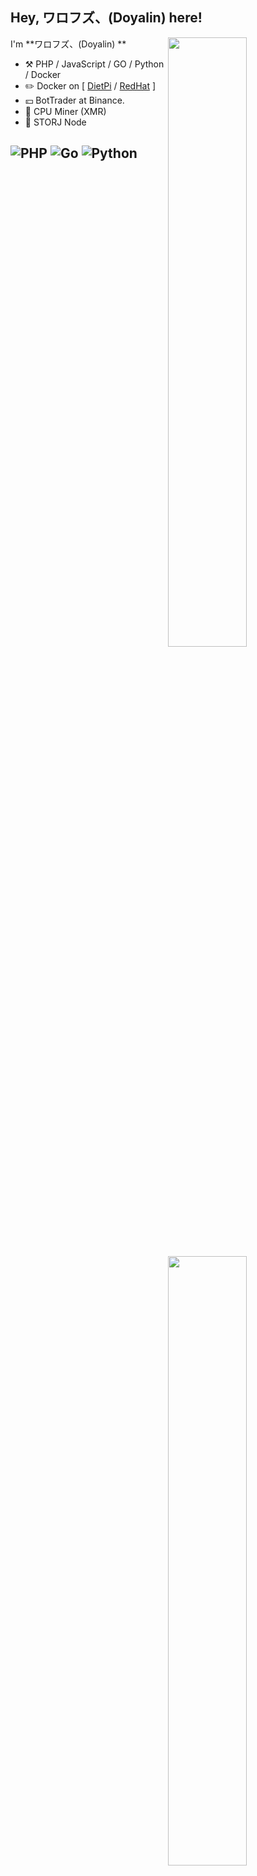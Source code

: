 ## Hey, ワロフズ、(Doyalin) here!

[<img align="right" width="50%" src="https://github-readme-stats.vercel.app/api?username=walofz&theme=dark&show_icons=true">](https://metrics.lecoq.io/ouuan#gh-dark-mode-only)
[<img align="right" width="50%" src="https://github-readme-stats.vercel.app/api?username=walofz&show_icons=true">](https://metrics.lecoq.io/ouuan#gh-light-mode-only)

I'm **ワロフズ、(Doyalin) **

-   :hammer_and_pick: PHP / JavaScript / GO / Python / Docker
-   :pencil2: Docker on [ [DietPi](https://dietpi.com/) / [RedHat](https://www.redhat.com/en/technologies/linux-platforms/enterprise-linux) ]
-   :yen: BotTrader at Binance.
-   :wrench: CPU Miner (XMR)
-   :wrench: STORJ Node

![PHP](https://img.shields.io/badge/PHP-7.4-white?style=for-the-badge&logo=php)
![Go](https://img.shields.io/badge/GO-1.19-white?style=for-the-badge&logo=golang)
![Python](https://img.shields.io/badge/Python-3.10-white?style=for-the-badge&logo=python)
---
